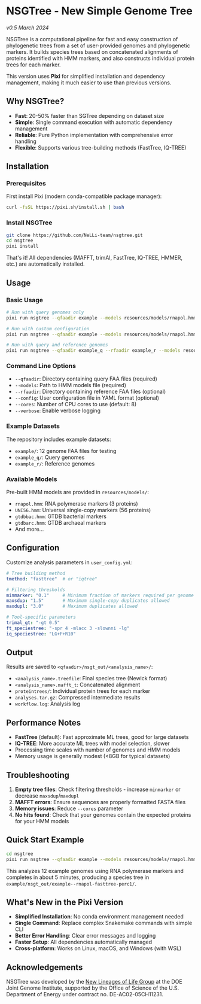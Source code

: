 # NSGTree - New Simple Genome Tree

_v0.5 March 2024_

NSGTree is a computational pipeline for fast and easy construction of phylogenetic trees from a set of user-provided genomes and phylogenetic markers. It builds species trees based on concatenated alignments of proteins identified with HMM markers, and also constructs individual protein trees for each marker.

This version uses **Pixi** for simplified installation and dependency management, making it much easier to use than previous versions.

## Why NSGTree?

- **Fast**: 20-50% faster than SGTree depending on dataset size
- **Simple**: Single command execution with automatic dependency management
- **Reliable**: Pure Python implementation with comprehensive error handling
- **Flexible**: Supports various tree-building methods (FastTree, IQ-TREE)

## Installation

### Prerequisites
First install Pixi (modern conda-compatible package manager):
```bash
curl -fsSL https://pixi.sh/install.sh | bash
```

### Install NSGTree
```bash
git clone https://github.com/NeLLi-team/nsgtree.git
cd nsgtree
pixi install
```

That's it! All dependencies (MAFFT, trimAl, FastTree, IQ-TREE, HMMER, etc.) are automatically installed.

## Usage

### Basic Usage
```bash
# Run with query genomes only
pixi run nsgtree --qfaadir example --models resources/models/rnapol.hmm

# Run with custom configuration
pixi run nsgtree --qfaadir example --models resources/models/rnapol.hmm --config user_config.yml

# Run with query and reference genomes
pixi run nsgtree --qfaadir example_q --rfaadir example_r --models resources/models/UNI56.hmm
```

### Command Line Options
- `--qfaadir`: Directory containing query FAA files (required)
- `--models`: Path to HMM models file (required)
- `--rfaadir`: Directory containing reference FAA files (optional)
- `--config`: User configuration file in YAML format (optional)
- `--cores`: Number of CPU cores to use (default: 8)
- `--verbose`: Enable verbose logging

### Example Datasets
The repository includes example datasets:
- `example/`: 12 genome FAA files for testing
- `example_q/`: Query genomes
- `example_r/`: Reference genomes

### Available Models
Pre-built HMM models are provided in `resources/models/`:
- `rnapol.hmm`: RNA polymerase markers (3 proteins)
- `UNI56.hmm`: Universal single-copy markers (56 proteins)
- `gtdbbac.hmm`: GTDB bacterial markers
- `gtdbarc.hmm`: GTDB archaeal markers
- And more...

## Configuration

Customize analysis parameters in `user_config.yml`:

```yaml
# Tree building method
tmethod: "fasttree"  # or "iqtree"

# Filtering thresholds
minmarker: "0.1"     # Minimum fraction of markers required per genome
maxsdup: "1.5"       # Maximum single-copy duplicates allowed
maxdupl: "3.0"       # Maximum duplicates allowed

# Tool-specific parameters
trimal_gt: "-gt 0.5"
ft_speciestree: "-spr 4 -mlacc 3 -slownni -lg"
iq_speciestree: "LG+F+R10"
```

## Output

Results are saved to `<qfaadir>/nsgt_out/<analysis_name>/`:
- `<analysis_name>.treefile`: Final species tree (Newick format)
- `<analysis_name>.mafft_t`: Concatenated alignment
- `proteintrees/`: Individual protein trees for each marker
- `analyses.tar.gz`: Compressed intermediate results
- `workflow.log`: Analysis log

## Performance Notes

- **FastTree** (default): Fast approximate ML trees, good for large datasets
- **IQ-TREE**: More accurate ML trees with model selection, slower
- Processing time scales with number of genomes and HMM models
- Memory usage is generally modest (<8GB for typical datasets)

## Troubleshooting

1. **Empty tree files**: Check filtering thresholds - increase `minmarker` or decrease `maxsdup`/`maxdupl`
2. **MAFFT errors**: Ensure sequences are properly formatted FASTA files
3. **Memory issues**: Reduce `--cores` parameter
4. **No hits found**: Check that your genomes contain the expected proteins for your HMM models

## Quick Start Example

```bash
cd nsgtree
pixi run nsgtree --qfaadir example --models resources/models/rnapol.hmm
```

This analyzes 12 example genomes using RNA polymerase markers and completes in about 5 minutes, producing a species tree in `example/nsgt_out/example--rnapol-fasttree-perc1/`.

## What's New in the Pixi Version

- **Simplified Installation**: No conda environment management needed
- **Single Command**: Replace complex Snakemake commands with simple CLI
- **Better Error Handling**: Clear error messages and logging
- **Faster Setup**: All dependencies automatically managed
- **Cross-platform**: Works on Linux, macOS, and Windows (with WSL)

## Acknowledgements

NSGTree was developed by the [New Lineages of Life Group](https://jgi.doe.gov/our-science/scientists-jgi/new-lineages-of-life/) at the DOE Joint Genome Institute, supported by the Office of Science of the U.S. Department of Energy under contract no. DE-AC02-05CH11231.
